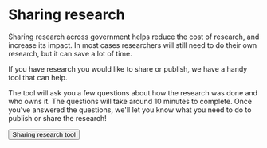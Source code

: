 # Sharing research #

Sharing research across government helps reduce the cost of research, and increase its impact. In most cases researchers will still need to do their own research, but it can save a lot of time. 

If you have research you would like to share or publish, we have a handy tool that can help. 

The tool will ask you a few questions about how the research was done and who owns it. The questions will take around 10 minutes to complete. Once you've answered the questions, we'll let you know what you need to do to publish or share the research! 

<a href="https://forms.gle/B6HtF3GudAsbEaEHA"><button class="au-btn">Sharing research tool</button></a>


